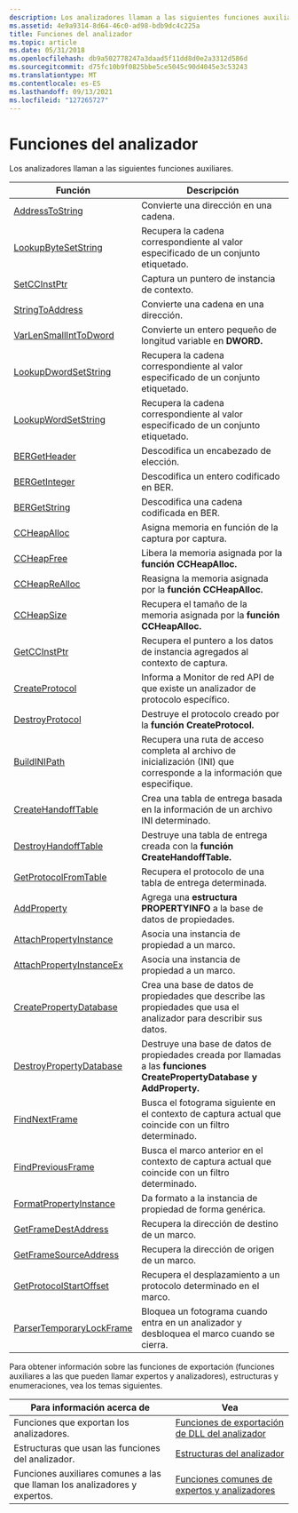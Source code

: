 ```yaml
---
description: Los analizadores llaman a las siguientes funciones auxiliares.
ms.assetid: 4e9a9314-8d64-46c0-ad98-bdb9dc4c225a
title: Funciones del analizador
ms.topic: article
ms.date: 05/31/2018
ms.openlocfilehash: db9a502778247a3daad5f11dd8d0e2a3312d586d
ms.sourcegitcommit: d75fc10b9f0825bbe5ce5045c90d4045e3c53243
ms.translationtype: MT
ms.contentlocale: es-ES
ms.lasthandoff: 09/13/2021
ms.locfileid: "127265727"
---
```

# <a name="parser-functions"></a>Funciones del analizador

Los analizadores llaman a las siguientes funciones auxiliares.



| Función                                                 | Descripción                                                                                                    |
|----------------------------------------------------------|----------------------------------------------------------------------------------------------------------------|
| [AddressToString](addresstostring.md)                   | Convierte una dirección en una cadena.                                                                               |
| [LookupByteSetString](lookupbytesetstring.md)           | Recupera la cadena correspondiente al valor especificado de un conjunto etiquetado.                                    |
| [SetCCInstPtr](setccinstptr.md)                         | Captura un puntero de instancia de contexto.                                                                           |
| [StringToAddress](stringtoaddress.md)                   | Convierte una cadena en una dirección.                                                                               |
| [VarLenSmallIntToDword](varlensmallinttodword.md)       | Convierte un entero pequeño de longitud variable en **DWORD.**                                                      |
| [LookupDwordSetString](lookupdwordsetstring.md)         | Recupera la cadena correspondiente al valor especificado de un conjunto etiquetado.                                    |
| [LookupWordSetString](lookupwordsetstring.md)           | Recupera la cadena correspondiente al valor especificado de un conjunto etiquetado.                                      |
| [BERGetHeader](bergetheader.md)                         | Descodifica un encabezado de elección.                                                                                       |
| [BERGetInteger](bergetinteger.md)                       | Descodifica un entero codificado en BER.                                                                                 |
| [BERGetString](bergetstring.md)                         | Descodifica una cadena codificada en BER.                                                                                  |
| [CCHeapAlloc](ccheapalloc.md)                           | Asigna memoria en función de la captura por captura.                                                                |
| [CCHeapFree](ccheapfree.md)                             | Libera la memoria asignada por la **función CCHeapAlloc.**                                                 |
| [CCHeapReAlloc](ccheaprealloc.md)                       | Reasigna la memoria asignada por la **función CCHeapAlloc.**                                                  |
| [CCHeapSize](ccheapsize.md)                             | Recupera el tamaño de la memoria asignada por la **función CCHeapAlloc.**                                    |
| [GetCCInstPtr](getccinstptr.md)                         | Recupera el puntero a los datos de instancia agregados al contexto de captura.                                       |
| [CreateProtocol](createprotocol.md)                     | Informa a Monitor de red API de que existe un analizador de protocolo específico.                                        |
| [DestroyProtocol](destroyprotocol.md)                   | Destruye el protocolo creado por la **función CreateProtocol.**                                              |
| [BuildINIPath](buildinipath.md)                         | Recupera una ruta de acceso completa al archivo de inicialización (INI) que corresponde a la información que especifique.   |
| [CreateHandoffTable](createhandofftable.md)             | Crea una tabla de entrega basada en la información de un archivo INI determinado.                                             |
| [DestroyHandoffTable](destroyhandofftable.md)           | Destruye una tabla de entrega creada con la **función CreateHandoffTable.**                                     |
| [GetProtocolFromTable](getprotocolfromtable.md)         | Recupera el protocolo de una tabla de entrega determinada.                                                               |
| [AddProperty](/previous-versions/bb251873(v=msdn.10))                           | Agrega una **estructura PROPERTYINFO** a la base de datos de propiedades.                                                    |
| [AttachPropertyInstance](attachpropertyinstance.md)     | Asocia una instancia de propiedad a un marco.                                                                       |
| [AttachPropertyInstanceEx](attachpropertyinstanceex.md) | Asocia una instancia de propiedad a un marco.                                                                       |
| [CreatePropertyDatabase](createpropertydatabase.md)     | Crea una base de datos de propiedades que describe las propiedades que usa el analizador para describir sus datos.               |
| [DestroyPropertyDatabase](destroypropertydatabase.md)   | Destruye una base de datos de propiedades creada por llamadas a las **funciones CreatePropertyDatabase** **y AddProperty.** |
| [FindNextFrame](findnextframe.md)                       | Busca el fotograma siguiente en el contexto de captura actual que coincide con un filtro determinado.                               |
| [FindPreviousFrame](findpreviousframe.md)               | Busca el marco anterior en el contexto de captura actual que coincide con un filtro determinado.                           |
| [FormatPropertyInstance](formatpropertyinstance.md)     | Da formato a la instancia de propiedad de forma genérica.                                                             |
| [GetFrameDestAddress](getframedestaddress.md)           | Recupera la dirección de destino de un marco.                                                                  |
| [GetFrameSourceAddress](getframesourceaddress.md)       | Recupera la dirección de origen de un marco.                                                                       |
| [GetProtocolStartOffset](getprotocolstartoffset.md)     | Recupera el desplazamiento a un protocolo determinado en el marco.                                                         |
| [ParserTemporaryLockFrame](parsertemporarylockframe.md) | Bloquea un fotograma cuando entra en un analizador y desbloquea el marco cuando se cierra.                                     |



 

Para obtener información sobre las funciones de exportación (funciones auxiliares a las que pueden llamar expertos y analizadores), estructuras y enumeraciones, vea los temas siguientes.



| Para información acerca de                                  | Vea                                                                          |
|--------------------------------------------------------|------------------------------------------------------------------------------|
| Funciones que exportan los analizadores.                         | [Funciones de exportación de DLL del analizador](parser-dll-export-functions.md)               |
| Estructuras que usan las funciones del analizador.                  | [Estructuras del analizador](parser-structures.md)                                   |
| Funciones auxiliares comunes a las que llaman los analizadores y expertos. | [Funciones comunes de expertos y analizadores](expert-and-parser-common-functions.md) |



 

 

 
